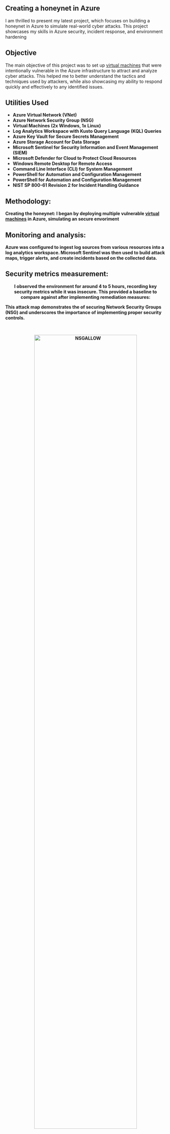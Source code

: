 <h2>Creating a honeynet in Azure</h2>
I am thrilled to present my latest project, which focuses on building a honeynet in Azure to simulate real-world cyber attacks. This project showcases my skills in Azure security, incident response, and environment hardening
<br />

<h2>Objective</h2>

The main objective of this project was to set up [virtual machines](https://github.com/TannerHollaway/VirtualMachineCreation) that were intentionally vulnerable in the Azure infrastructure to attract and analyze cyber attacks. This helped me to better understand the tactics and techniques used by attackers, while also showcasing my ability to respond quickly and effectively to any identified issues.
<br />




<h2>Utilities Used</h2>

- <b>Azure Virtual Network (VNet)</b> 
- <b>Azure Network Security Group (NSG)</b>
- <b>Virtual Machines (2x Windows, 1x Linux)</b>
- <b>Log Analytics Workspace with Kusto Query Language (KQL) Queries</b>
- <b>Azure Key Vault for Secure Secrets Management</b>
- <b>Azure Storage Account for Data Storage</b>
- <b>Microsoft Sentinel for Security Information and Event Management (SIEM)</b>
- <b>Microsoft Defender for Cloud to Protect Cloud Resources</b>
- <b>Windows Remote Desktop for Remote Access</b>
- <b>Command Line Interface (CLI) for System Management</b>
- <b>PowerShell for Automation and Configuration Management</b>
- <b>PowerShell for Automation and Configuration Management</b>
- <b>NIST SP 800-61 Revision 2 for Incident Handling Guidance


<h2>Methodology:</h2>

<b>Creating the honeynet: I began by deploying multiple vulnerable [virtual machines](https://github.com/TannerHollaway/VirtualMachineCreation) in Azure, simulating an secure envoriment</b>


<h2>Monitoring and analysis:</h2>

Azure was configured to ingest log sources from various resources into a log analytics workspace. Microsoft Sentinel was then used to build attack maps, trigger alerts, and create incidents based on the collected data.



<h2>Security metrics measurement:</h2>
<p align="center">
I observed the environment for around 4 to 5 hours, recording key security metrics while it was insecure. This provided a baseline to compare against after implementing remediation measures:

This attack map demonstrates the of securing Network Security Groups (NSG) and underscores the importance of implementing proper security controls.
  
  <br/> 
<p align="center">
<img src="https://github.com/user-attachments/assets/f8be990a-09dc-4ec7-b660-0390c4d6127d" height="80%" width="80%" alt="NSGALLOW"/>
<br />
<br />
<p align="center">
 This attack map shows all RDP and SMB failures, illustrating the persistent attempts made by potential attackers. This visualization shows the strong need for securing remote access and file sharing services to protect against unauthorized access.

  <p align="center">
  <img src="https://github.com/user-attachments/assets/dced1de9-3642-41ae-961e-f8074966c82f" height="80%" width="80%" alt="RDPfail"/>


<h2>Incident response and remediation:</h2>

After addressing the incidents and identifying vulnerabilities, I began the process of hardening the environment by applying security best practices and Azure-specific recommendations.

You can see the strengthening of the environment [here](https://github.com/TannerHollaway/Becoming-NIST-80053-compliant) And my incident response Labs [here](https://github.com/TannerHollaway/Incident-Response)


<h2>Post-remediation analysis:</h2>

I re-observed the environment for another 5to 6 hours to measure security metrics again, comparing the results with the initial baseline. Unfortunately heatmaps don't work when there are no alerts or logs to ingest.
- Metrics before hardening and Security control implimentation.
  
| **Metric**                          | **Count** |
|--------------------------------------|-----------|
| SecurityEvent (Windows VM)           | 15,355   |
| SecurityAlert (Microsoft Defender for Cloud) | 20     |
| SecurityIncident (Sentinel Incidents) | 23       |
| NSG Inbound Malicious Flows Allowed  | 1697       |

- Metrics after hardening and security control implimentation
  
| **Metric**                          | **Count** |
|--------------------------------------|-----------|
| SecurityEvent (Windows VM)           | 2980   |
| SecurityAlert (Microsoft Defender for Cloud) | 0     |
| SecurityIncident (Sentinel Incidents) | 0       |
| NSG Inbound Malicious Flows Allowed  | 0       |

<h2>Conclusion</h2>

To conclude, I successfully established a compact yet powerful honeynet using Microsoft Azure's robust cloud infrastructure. Microsoft Sentinel was employed to generate alerts and incidents based on the logs collected from the configured watch lists. Initially, baseline metrics were recorded in the unprotected environment before any security controls were implemented. Following this, a series of security measures were put in place to strengthen the network against potential threats. After these controls were applied, a second set of measurements was conducted.

The comparison between the pre- and post-implementation metrics revealed a substantial decrease in security events and incidents, underscoring the effectiveness of the implemented security controls. It's worth noting that if the network's resources had been heavily utilized by regular users, or I left them on for longer periods of time, it is highly likely that a greater number of security events and alerts could have been observed within the 24-hour period following the implementation of these security controls.







